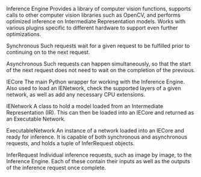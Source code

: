 Inference Engine
Provides a library of computer vision functions, supports calls to other computer vision libraries such as OpenCV, and performs optimized inference on Intermediate Representation models. Works with various plugins specific to different hardware to support even further optimizations.

Synchronous
Such requests wait for a given request to be fulfilled prior to continuing on to the next request.

Asynchronous
Such requests can happen simultaneously, so that the start of the next request does not need to wait on the completion of the previous.

IECore
The main Python wrapper for working with the Inference Engine. Also used to load an IENetwork, check the supported layers of a given network, as well as add any necessary CPU extensions.

IENetwork
A class to hold a model loaded from an Intermediate Representation (IR). This can then be loaded into an IECore and returned as an Executable Network.

ExecutableNetwork
An instance of a network loaded into an IECore and ready for inference. It is capable of both synchronous and asynchronous requests, and holds a tuple of InferRequest objects.

InferRequest
Individual inference requests, such as image by image, to the Inference Engine. Each of these contain their inputs as well as the outputs of the inference request once complete.
